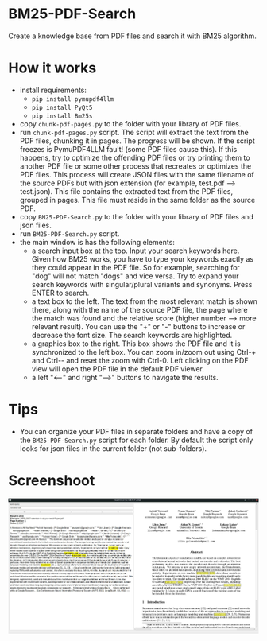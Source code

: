 # BM25-PDF-Search
Create a knowledge base from PDF files and search it with BM25 algorithm.

# How it works
- install requirements:
  - ```pip install pymupdf4llm```
  - ```pip install PyQt5```
  - ```pip install Bm25s```
- copy ```chunk-pdf-pages.py``` to the folder with your library of PDF files.
- run ```chunk-pdf-pages.py``` script. The script will extract the text from the PDF files, chunking it in pages. The progress will be shown. If the script freezes is PymuPDF4LLM fault! (some PDF files cause this). If this happens, try to optimize the offending PDF files or try printing them to another PDF file or some other process that recreates or optimizes the PDF files. This process will create JSON files with the same filename of the source PDFs but with json extension (for example, test.pdf --> test.json). This file contains the extracted text from the PDF files, grouped in pages. This file must reside in the same folder as the source PDF.
- copy ```BM25-PDF-Search.py``` to the folder with your library of PDF files and json files.
- run ```BM25-PDF-Search.py``` script.
- the main window is has the following elements:
  - a search input box at the top. Input your search keywords here. Given how BM25 works, you have to type your keywords exactly as they could appear in the PDF file. So for example, searching for "dog" will not match "dogs" and vice versa. Try to expand your search keywords with singular/plural variants and synonyms. Press ENTER to search.
  - a text box to the left. The text from the most relevant match is shown there, along with the name of the source PDF file, the page where the match was found and the relative score (higher number --> more relevant result). You can use the "+" or "-" buttons to increase or decrease the font size. The search keywords are highlighted.
  - a graphics box to the right. This box shows the PDF file and it is synchronized to the left box. You can zoom in/zoom out using Ctrl-+ and Ctrl-- and reset the zoom with Ctrl-0. Left clicking on the PDF view will open the PDF file in the default PDF viewer.
  - a left "<--" and right "-->" buttons to navigate the results.

# Tips
- You can organize your PDF files in separate folders and have a copy of the ```BM25-PDF-Search.py``` script for each folder. By default the script only looks for json files in the current folder (not sub-folders).

# Screenshoot
![Screenshoot](screenshot-BM25-PDF-Search.jpg)



